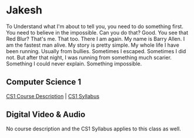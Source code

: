 # Jakesh
To Understand what I'm about to tell you, you need to do something first. You need to believe in the impossible. Can you do that? Good. You see that Red Blur? That's me. That too. There I am again. My name is Barry Allen. I am the fastest man alive. My story is pretty simple. My whole life I have been running. Usually from bullies. Sometimes I escaped. Sometimes I did not. But after that night, I was running from something much scarier. Something I could never explain. Something impossible.
## Computer Science 1
[CS1 Course Description](https://perezjac001.github.io/Jakesh/description) | 
[CS1 Syllabus](https://perezjac001.github.io/Jakesh/syllabus)
## Digital Video & Audio
No course description and the CS1 Syllabus applies to this class as well.
